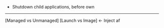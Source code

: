 * Shutdown child applications, before own


----
[Managed vs Unmanaged]
[Launch vs Image] <- Inject af
